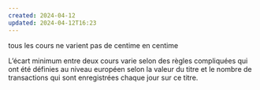 ```yaml
---
created: 2024-04-12
updated: 2024-04-12T16:23
---
```

tous les cours ne varient pas de centime en centime

L’écart minimum entre deux cours varie selon des règles compliquées qui ont été définies au niveau européen selon la valeur du titre et le nombre de transactions qui sont enregistrées chaque jour sur ce titre.
